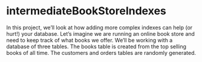 # intermediateBookStoreIndexes
In this project, we’ll look at how adding more complex indexes can help (or hurt!) your database. Let’s imagine we are running an online book store and need to keep track of what books we offer. We’ll be working with a database of three tables. The books table is created from the top selling books of all time. The customers and orders tables are randomly generated.
